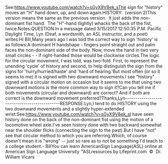 See:https://www.youtube.com/watch?v=sGyX9V8ek_sThe sign for "history" moves an "H" hand down, up, and 
			down again.HISTORY:  (version 2)This version means the same as the previous version.  It just adds the 
	non-dominant fist hand.  The "H"-hand (lightly) whacks the back of the 
	fist, twice.Notes:QUESTION:In a message dated 3/15/2017 12:50:35 P.M. Pacific Daylight Time, 
			Lyn (Deaf, a wordsmith, an ASL instructor, and a poet) writes:Hi Bill,Many years ago I was told the correct way to sign 'history' is as 
			follows:A dominant H handshape - fingers point straight out and palm faces 
			the non-dominant side of the body. Now, move the hand in two very 
			small circles - - if right-handed those would be clockwise circles.The logic for the circular movement, I was told, was two-fold. 
			First, to represent the unending 'cycle' of history and second, to 
			help distinguish the sign from the signs for 'hurry/hurried/haste' 
			and 'hard of hearing.'But most often (or so it seems to me) it is signed with two downward 
			movements.I see "history" signed with a circular motion on occasion but it 
			seems to me that using two downward motions is the more common way 
			to sign it?Can you tell me if both movements (circular and downward) are 
			correct? And if both are correct is the downward movement preferred?Thanks,Lyn---------------------------------------------RESPONSE:Lyn,I tend to do HISTORY using the two downward movements and a slightly 
			hyper-extended wrist:See:https://www.youtube.com/watch?v=sGyX9V8ek_sI have seen history done on the back of the non-dominant fist using 
			the motion of a locomotive wheel axle.I've seen history done with two backward somewhat near the shoulder 
			flicks (connecting the sign to the past).But I have "not" see that circular method to which you are 
			referring.Which, of course doesn't mean it is "wrong" -- just so rare as to 
			not be something I'd teach to a college student.- BillYou can learn 
		AmericanSign 
		Language(ASL) online at American Sign Language University ™ASLresources by Lifeprint.com  ©  Dr. William Vicars